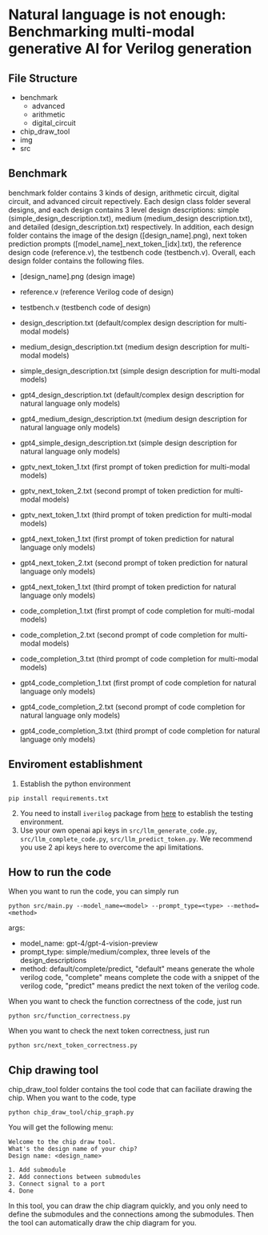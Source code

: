 # Natural language is not enough: Benchmarking multi-modal generative AI for Verilog generation


## File Structure

- benchmark
  - advanced
  - arithmetic
  - digital_circuit
- chip_draw_tool
- img
- src

## Benchmark
benchmark folder contains 3 kinds of design, arithmetic circuit, digital circuit, and advanced circuit repectively. Each design class folder several designs, and each design contains 3 level design descriptions: simple (simple_design_description.txt), medium (medium_design description.txt), and detailed (design_description.txt) respectively. In addition, each design folder contains the image of the design ([design_name].png), next token prediction prompts ([model_name]\_next_token_[idx].txt), the reference design code (reference.v), the testbench code (testbench.v). Overall, each design folder contains the following files.

- [design_name].png (design image)
- reference.v (reference Verilog code of design)
- testbench.v (testbench code of design)
- design_description.txt (default/complex design description for multi-modal models)
- medium_design_description.txt (medium design description for multi-modal models)
- simple_design_description.txt (simple design description for multi-modal models)
- gpt4_design_description.txt (default/complex design description for natural language only models)
- gpt4_medium_design_description.txt (medium design description for natural language only models)
- gpt4_simple_design_description.txt (simple design description for natural language only models)
- gptv_next_token_1.txt (first prompt of token prediction for multi-modal models)
- gptv_next_token_2.txt (second prompt of token prediction for multi-modal models)
- gptv_next_token_1.txt (third prompt of token prediction for multi-modal models)
- gpt4_next_token_1.txt (first prompt of token prediction for natural language only models)
- gpt4_next_token_2.txt (second prompt of token prediction for natural language only models)
- gpt4_next_token_1.txt (third prompt of token prediction for natural language only models)

- code_completion_1.txt (first prompt of code completion for multi-modal models)
- code_completion_2.txt (second prompt of code completion for multi-modal models)
- code_completion_3.txt (third prompt of code completion for multi-modal models)
- gpt4_code_completion_1.txt (first prompt of code completion for natural language only models)
- gpt4_code_completion_2.txt (second prompt of code completion for natural language only models)
- gpt4_code_completion_3.txt (third prompt of code completion for natural language only models)

## Enviroment establishment
1. Establish the python environment
```
pip install requirements.txt
```
2. You need to install `iverilog` package from [here](https://bleyer.org/icarus/) to establish the testing environment.
3. Use your own openai api keys in `src/llm_generate_code.py`, `src/llm_complete_code.py`, `src/llm_predict_token.py`. We recommend you use 2 api keys here to overcome the api limitations. 

## How to run the code
When you want to run the code, you can simply run
```
python src/main.py --model_name=<model> --prompt_type=<type> --method=<method>
```
args:
- model_name: gpt-4/gpt-4-vision-preview
- prompt_type: simple/medium/complex, three levels of the design_descriptions
- method: default/complete/predict, "default" means generate the whole verilog code, "complete" means complete the code with a snippet of the  verilog code, "predict" means predict the next token of the verilog code.

When you want to check the function correctness of the code, just run
```
python src/function_correctness.py
```

When you want to check the next token correctness, just run

```
python src/next_token_correctness.py
```

## Chip drawing tool
chip_draw_tool folder contains the tool code that can faciliate drawing the chip. When you want to the code, type
```
python chip_draw_tool/chip_graph.py
```

You will get the following menu:

```
Welcome to the chip draw tool.
What's the design name of your chip?
Design name: <design_name>

1. Add submodule
2. Add connections between submodules
3. Connect signal to a port
4. Done
```
In this tool, you can draw the chip diagram quickly, and you only need to define the submodules and the connections among the submodules. Then the tool can automatically draw the chip diagram for you.


